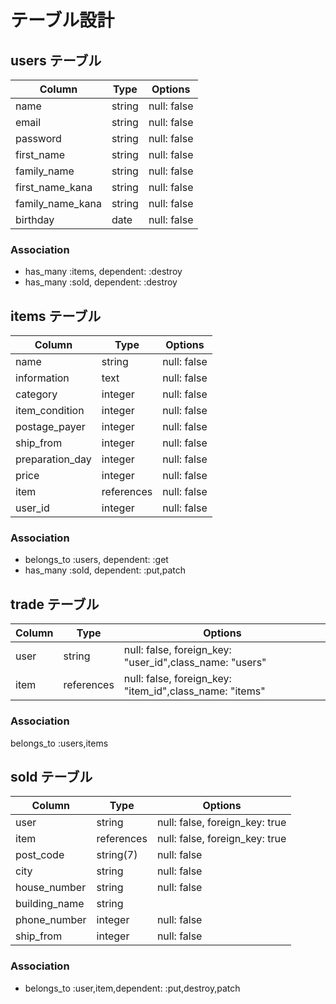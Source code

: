 # テーブル設計

## users テーブル

| Column           | Type   | Options     |
| --------         | ------ | ----------- |
| name             | string | null: false |
| email            | string | null: false |
| password         | string | null: false |
| first_name       | string | null: false |
| family_name      | string | null: false |
| first_name_kana  | string | null: false |
| family_name_kana | string | null: false |
| birthday         | date   | null: false |

### Association

- has_many :items, dependent: :destroy
- has_many :sold, dependent: :destroy

## items テーブル

| Column           | Type       | Options     |
| ------           | ------     | ----------- |
| name             | string     | null: false |
| information      | text       | null: false |
| category         | integer    | null: false |
| item_condition   | integer    | null: false |
| postage_payer    | integer    | null: false |
| ship_from        | integer    | null: false |
| preparation_day  | integer    | null: false |
| price            | integer    | null: false |
| item             | references | null: false |
| user_id          | integer    | null: false |

### Association

- belongs_to :users, dependent: :get
- has_many :sold, dependent: :put,patch

## trade テーブル

| Column           | Type       | Options                       |
| --------         | ------     | ----------------------------- |
| user             | string     |null: false, foreign_key: "user_id",class_name: "users" |
| item             | references |null: false, foreign_key: "item_id",class_name: "items" |

### Association
belongs_to :users,items 

## sold テーブル

| Column           | Type       | Options                       |
| --------         | ------     | ----------------------------- |
| user             | string     |null: false, foreign_key: true |
| item             | references |null: false, foreign_key: true |
| post_code        | string(7)  | null: false                   |
| city             | string     | null: false                   |
| house_number     | string     | null: false                   |
| building_name    | string     |                               |
| phone_number     | integer    | null: false                   |
| ship_from        | integer    | null: false                   |

### Association

- belongs_to :user,item,dependent: :put,destroy,patch